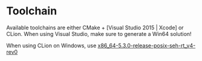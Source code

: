 
# Toolchain

Available toolchains are either CMake + [Visual Studio 2015 | Xcode] or CLion. When using Visual Studio, make sure to generate a Win64 solution!

When using CLion on Windows, use [x86_64-5.3.0-release-posix-seh-rt_v4-rev0](https://sourceforge.net/projects/mingw-w64/files/Toolchains%20targetting%20Win64/Personal%20Builds/mingw-builds/5.3.0/threads-posix/seh/)

